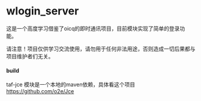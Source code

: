 # wlogin_server

这是一个高度学习借鉴了oicq的即时通讯项目，目前模块实现了简单的登录功能。

请注意！项目仅供学习交流使用，请勿用于任何非法用途，否则造成一切后果都与项目维护者们无关。

#### build
taf-jce 模块是一个本地的maven依赖，具体看这个项目 https://github.com/o2e/Jce
